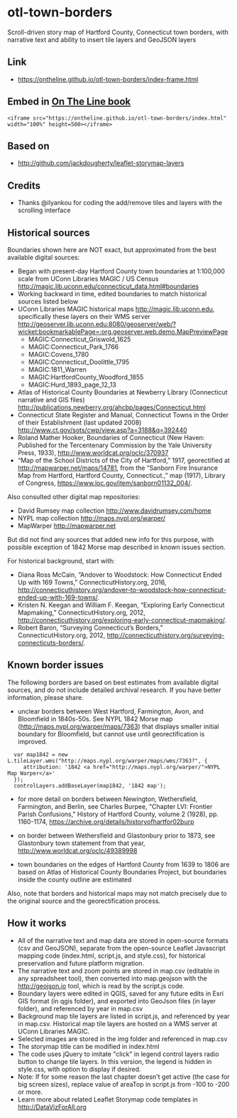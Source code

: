 # otl-town-borders
Scroll-driven story map of Hartford County, Connecticut town borders, with narrative text and ability to insert tile layers and GeoJSON layers

## Link
- https://ontheline.github.io/otl-town-borders/index-frame.html

## Embed in [On The Line book](http://ontheline.trincoll.edu)
```
<iframe src="https://ontheline.github.io/otl-town-borders/index.html" width="100%" height=500></iframe>
```

## Based on
- http://github.com/jackdougherty/leaflet-storymap-layers

## Credits
- Thanks @ilyankou for coding the add/remove tiles and layers with the scrolling interface  

## Historical sources

Boundaries shown here are NOT exact, but approximated from the best available digital sources:
- Began with present-day Hartford County town boundaries at 1:100,000 scale from UConn Libraries MAGIC / US Census http://magic.lib.uconn.edu/connecticut_data.html#boundaries
- Working backward in time, edited boundaries to match historical sources listed below
- UConn Libraries MAGIC historical maps http://magic.lib.uconn.edu, specifically these layers on their WMS server http://geoserver.lib.uconn.edu:8080/geoserver/web/?wicket:bookmarkablePage=:org.geoserver.web.demo.MapPreviewPage
  - MAGIC:Connecticut_Griswold_1625
  - MAGIC:Connecticut_Park_1766
  - MAGIC:Covens_1780
  - MAGIC:Connecticut_Doolittle_1795
  - MAGIC:1811_Warren
  - MAGIC:HartfordCounty_Woodford_1855
  - MAGIC:Hurd_1893_page_12_13
- Atlas of Historical County Boundaries at Newberry Library (Connecticut narrative and GIS files) http://publications.newberry.org/ahcbp/pages/Connecticut.html
- Connecticut State Register and Manual, Connecticut Towns in the Order of their Establishment (last updated 2008) http://www.ct.gov/sots/cwp/view.asp?a=3188&q=392440
- Roland Mather Hooker, Boundaries of Connecticut (New Haven: Published for the Tercentenary Commission by the Yale University Press, 1933), http://www.worldcat.org/oclc/370937
- “Map of the School Districts of the City of Hartford,” 1917, georectified at http://mapwarper.net/maps/14781, from the “Sanborn Fire Insurance Map from Hartford, Hartford County, Connecticut.,” map (1917), Library of Congress, https://www.loc.gov/item/sanborn01132_004/.

Also consulted other digital map repositories:
- David Rumsey map collection http://www.davidrumsey.com/home
- NYPL map collection http://maps.nypl.org/warper/
- MapWarper http://mapwarper.net

But did not find any sources that added new info for this purpose, with possible exception of 1842 Morse map described in known issues section.

For historical background, start with:
- Diana Ross McCain, “Andover to Woodstock: How Connecticut Ended Up with 169 Towns,” ConnecticutHistory.org, 2016, http://connecticuthistory.org/andover-to-woodstock-how-connecticut-ended-up-with-169-towns/.
- Kristen N. Keegan and William F. Keegan, “Exploring Early Connecticut Mapmaking,” ConnecticutHistory.org, 2012, http://connecticuthistory.org/exploring-early-connecticut-mapmaking/.
- Robert Baron, “Surveying Connecticut’s Borders,” ConnecticutHistory.org, 2012, http://connecticuthistory.org/surveying-connecticuts-borders/.

## Known border issues

The following borders are based on best estimates from available digital sources, and do not include detailed archival research. If you have better information, please share.

- unclear borders between West Hartford, Farmington, Avon, and Bloomfield in 1840s-50s. See NYPL 1842 Morse map (http://maps.nypl.org/warper/maps/7363) that displays smaller initial boundary for Bloomfield, but cannot use until georectification is improved.
```
  var map1842 = new L.tileLayer.wms("http://maps.nypl.org/warper/maps/wms/7363?", {
     attribution: '1842 <a href="http://maps.nypl.org/warper/">NYPL Map Warper</a>'
  });
  controlLayers.addBaseLayer(map1842, '1842 map');
```
- for more detail on borders between Newington, Wethersfield, Farmington, and Berlin, see Charles Burpee, "Chapter LVI: Frontier Parish Confusions," History of Hartford County, volume 2 (1928), pp. 1160-1174, https://archive.org/details/historyofhartfor02burp

- on border between Wethersfield and Glastonbury prior to 1873, see Glastonbury town statement from that year, http://www.worldcat.org/oclc/49389998

- town boundaries on the edges of Hartford County from 1639 to 1806 are based on Atlas of Historical County Boundaries Project, but boundaries inside the county outline are estimated

Also, note that borders and historical maps may not match precisely due to the original source and the georectification process.

## How it works
- All of the narrative text and map data are stored in open-source formats (csv and GeoJSON), separate from the open-source Leaflet Javascript mapping code (index.html, script.js, and style.css), for historical preservation and future platform migration.
- The narrative text and zoom points are stored in map.csv (editable in any spreadsheet tool), then converted into map.geojson with the http://geojson.io tool, which is read by the script.js code.
- Boundary layers were edited in QGIS, saved for any future edits in Esri GIS format (in qgis folder), and exported into GeoJson files (in layer folder), and referenced by year in map.csv
- Background map tile layers are listed in script.js, and referenced by year in map.csv. Historical map tile layers are hosted on a WMS server at UConn Libraries MAGIC.
- Selected images are stored in the img folder and referenced in map.csv
- The storymap title can be modified in index.html
- The code uses jQuery to imitate "click" in legend control layers radio button to change tile layers. In this version, the legend is hidden in style.css, with option to display if desired.
- Note: If for some reason the last chapter doesn't get active (the case for big screen sizes), replace value of areaTop in script.js from -100 to -200 or more.
- Learn more about related Leaflet Storymap code templates in http://DataVizForAll.org
